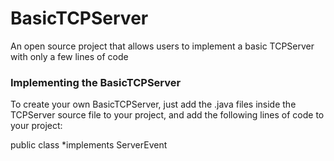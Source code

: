 # BasicTCPServer
An open source project that allows users to implement a basic TCPServer with only a few lines of code

### Implementing the BasicTCPServer
To create your own BasicTCPServer, just add the .java files inside the TCPServer source file to your project, and add the following lines of code to your project:

public class *implements ServerEvent



